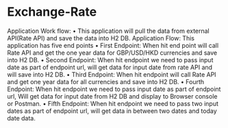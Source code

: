 # Exchange-Rate
 Application Work flow:
•	This application will pull the data from external API(Rate API) and save the data into H2 DB.
Application Flow:
This application has five end points
•	First Endpoint: When hit end point will call Rate API and get the one year data for GBP/USD/HKD currencies and save into H2 DB.
•	Second Endpoint: When hit endpoint we need to pass input date as part of endpoint url, will get data for input date from rate API and will save into H2 DB.
•	Third Endpoint: When hit endpoint will call Rate API and get one year data for all currencies and save into H2 DB.
•	Fourth Endpoint: When hit endpoint we need to pass input date as part of endpoint url, Will get data for input date from H2 DB and display to Browser console or Postman.
•	Fifth Endpoint:  When hit endpoint we need to pass two input dates as part of endpoint url, will get data in between two dates and today date data.
